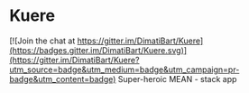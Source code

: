 # Kuere

[![Join the chat at https://gitter.im/DimatiBart/Kuere](https://badges.gitter.im/DimatiBart/Kuere.svg)](https://gitter.im/DimatiBart/Kuere?utm_source=badge&utm_medium=badge&utm_campaign=pr-badge&utm_content=badge)
Super-heroic MEAN - stack app
